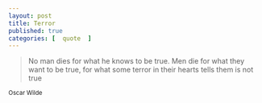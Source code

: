 ```yaml
---
layout: post
title: Terror
published: true 
categories: [  quote  ]
---
```


<blockquote>
<p>
No man dies for what he knows to be true. Men die for 
what they want to be true, for what some terror in their 
hearts tells them is not true
</p>
</blockquote>
<small>Oscar Wilde</small>
